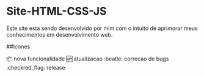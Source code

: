 # Site-HTML-CSS-JS
Este site esta sendo desenvolvido por mim com o intuito de
aprimorar meus conhecimentos em desenvolvimento web.

##Icones

:package: nova funcionalidade
:up: atualizacao
:beatle: correcao de bugs 
:checkred_flag: release
